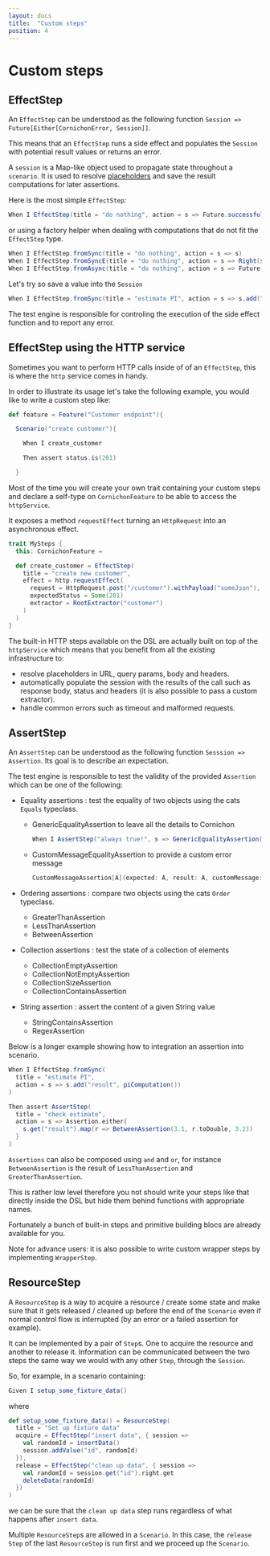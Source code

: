 ```yaml
---
layout: docs
title:  "Custom steps"
position: 4
---
```


# Custom steps

## EffectStep

An ```EffectStep``` can be understood as the following function ```Session => Future[Either[CornichonError, Session]]```.

This means that an ```EffectStep``` runs a side effect and populates the ```Session``` with potential result values or returns an error.

A ```session``` is a Map-like object used to propagate state throughout a ```scenario```. It is used to resolve [placeholders](#placeholders) and save the result computations for later assertions.

Here is the most simple ```EffectStep```:

```scala
When I EffectStep(title = "do nothing", action = s => Future.successful(Right(s)))
```

or using a factory helper when dealing with computations that do not fit the ```EffectStep``` type.

```scala
When I EffectStep.fromSync(title = "do nothing", action = s => s)
When I EffectStep.fromSyncE(title = "do nothing", action = s => Right(s))
When I EffectStep.fromAsync(title = "do nothing", action = s => Future(s))
```

Let's try so save a value into the ```Session```

```scala
When I EffectStep.fromSync(title = "estimate PI", action = s => s.add("result", piComputation())
```

The test engine is responsible for controling the execution of the side effect function and to report any error.


## EffectStep using the HTTP service

Sometimes you want to perform HTTP calls inside of of an ```EffectStep```, this is where the ```http``` service comes in handy.

In order to illustrate its usage let's take the following example, you would like to write a custom step like:

```scala
def feature = Feature("Customer endpoint"){

  Scenario("create customer"){

    When I create_customer

    Then assert status.is(201)

  }
```

Most of the time you will create your own trait containing your custom steps and declare a self-type on ```CornichonFeature``` to be able to access the ```httpService```.

It exposes a method ```requestEffect``` turning an ```HttpRequest``` into an asynchronous effect.

```scala
trait MySteps {
  this: CornichonFeature ⇒

  def create_customer = EffectStep(
    title = "create new customer",
    effect = http.requestEffect(
      request = HttpRequest.post("/customer").withPayload("someJson"),
      expectedStatus = Some(201)
      extractor = RootExtractor("customer")
    )
  )
}
```

The built-in HTTP steps available on the DSL are actually built on top of the ```httpService``` which means that you benefit from all the existing infrastructure to:

- resolve placeholders in URL, query params, body and headers.
- automatically populate the session with the results of the call such as response body, status and headers (it is also possible to pass a custom extractor).
- handle common errors such as timeout and malformed requests.

## AssertStep

An ```AssertStep``` can be understood as the following function ```Sesssion => Assertion```. Its goal is to describe an expectation.

The test engine is responsible to test the validity of the provided ```Assertion``` which can be one of the following:

* Equality assertions : test the equality of two objects using the cats ```Equals``` typeclass.
  * GenericEqualityAssertion to leave all the details to Cornichon

    ```scala
    When I AssertStep("always true!", s => GenericEqualityAssertion(true, true))
    ```

  * CustomMessageEqualityAssertion to provide a custom error message

    ```scala
    CustomMessageAssertion[A](expected: A, result: A, customMessage: () ⇒ String)
    ```

* Ordering assertions : compare two objects using the cats ```Order``` typeclass.
  * GreaterThanAssertion
  * LessThanAssertion
  * BetweenAssertion

* Collection assertions : test the state of a collection of elements
  * CollectionEmptyAssertion
  * CollectionNotEmptyAssertion
  * CollectionSizeAssertion
  * CollectionContainsAssertion

* String assertion : assert the content of a given String value
  * StringContainsAssertion
  * RegexAssertion


Below is a longer example showing how to integration an assertion into scenario.

```scala
When I EffectStep.fromSync(
  title = "estimate PI",
  action = s => s.add("result", piComputation())
)

Then assert AssertStep(
  title = "check estimate",
  action = s => Assertion.either{
    s.get("result").map(r => BetweenAssertion(3.1, r.toDouble, 3.2))
  }
)
```

```Assertions``` can also be composed using ```and``` and ```or```, for instance ```BetweenAssertion``` is the result of ```LessThanAssertion``` and ```GreaterThanAssertion```.

This is rather low level therefore you not should write your steps like that directly inside the DSL but hide them behind functions with appropriate names.

Fortunately a bunch of built-in steps and primitive building blocs are already available for you.

Note for advance users: it is also possible to write custom wrapper steps by implementing ```WrapperStep```.

## ResourceStep

A `ResourceStep` is a way to acquire a resource / create some state and make sure that it gets 
released / cleaned up before the end of the `Scenario` even if normal control flow is interrupted
(by an error or a failed assertion for example).

It can be implemented by a pair of `Step`s. One to acquire the resource and another to release it.
Information can be communicated between the two steps the same way we would with any other `Step`,
through the `Session`.

So, for example, in a scenario containing:

```scala
Given I setup_some_fixture_data()
```

where
```scala
def setup_some_fixture_data() = ResourceStep(
  title = "Set up fixture data"
  acquire = EffectStep("insert data", { session =>
    val randomId = insertData()
    session.addValue("id", randomId)
  }),
  release = EffectStep("clean up data", { session =>
    val randomId = session.get("id").right.get
    deleteData(randomId)
  })
)
```

we can be sure that the `clean up data` step runs regardless of what happens after `insert data`.

Multiple `ResourceStep`s are allowed in a `Scenario`. In this case, the `release` `Step` 
of the last `ResourceStep` is run first and we proceed up the `Scenario`. 